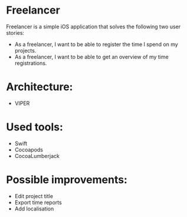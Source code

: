 # Freelancer

Freelancer is a simple iOS application that solves the following two user stories:
- As a freelancer, I want to be able to register the time I spend on my projects.
- As a freelancer, I want to be able to get an overview of my time registrations.

# Architecture:
- VIPER

# Used tools:
- Swift 
- Cocoapods
- CocoaLumberjack

# Possible improvements:
- Edit project title
- Export time reports
- Add localisation
